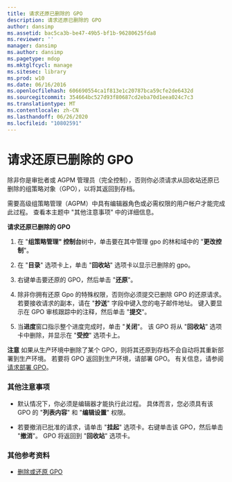 ```yaml
---
title: 请求还原已删除的 GPO
description: 请求还原已删除的 GPO
author: dansimp
ms.assetid: bac5ca3b-be47-49b5-bf1b-96280625fda8
ms.reviewer: ''
manager: dansimp
ms.author: dansimp
ms.pagetype: mdop
ms.mktglfcycl: manage
ms.sitesec: library
ms.prod: w10
ms.date: 06/16/2016
ms.openlocfilehash: 606690554ca1f813e1c20787bca59cfe2de6432d
ms.sourcegitcommit: 354664bc527d93f80687cd2eba70d1eea024c7c3
ms.translationtype: MT
ms.contentlocale: zh-CN
ms.lasthandoff: 06/26/2020
ms.locfileid: "10802591"
---
```

# 请求还原已删除的 GPO


除非你是审批者或 AGPM 管理员（完全控制），否则你必须请求从回收站还原已删除的组策略对象（GPO），以将其返回到存档。

需要高级组策略管理（AGPM）中具有编辑器角色或必需权限的用户帐户才能完成此过程。 查看本主题中 "其他注意事项" 中的详细信息。

**请求还原已删除的 GPO**

1.  在 "**组策略管理" 控制台**树中，单击要在其中管理 gpo 的林和域中的 "**更改控制**"。

2.  在 "**目录**" 选项卡上，单击 "**回收站**" 选项卡以显示已删除的 gpo。

3.  右键单击要还原的 GPO，然后单击 "**还原**"。

4.  除非你拥有还原 Gpo 的特殊权限，否则你必须提交已删除 GPO 的还原请求。 若要接收请求的副本，请在 "**抄送**" 字段中键入您的电子邮件地址。 键入要显示在 GPO 审核跟踪中的注释，然后单击 "**提交**"。

5.  当**进度**窗口指示整个进度完成时，单击 "**关闭**"。 该 GPO 将从 "**回收站**" 选项卡中删除，并显示在 "**受控**" 选项卡上。

**注意** 如果从生产环境中删除了某个 GPO，则将其还原到存档不会自动将其重新部署到生产环境。 若要将 GPO 返回到生产环境，请部署 GPO。 有关信息，请参阅[请求部署 GPO](request-deployment-of-a-gpo-agpm40.md)。

 

### 其他注意事项

-   默认情况下，你必须是编辑器才能执行此过程。 具体而言，您必须具有该 GPO 的 "**列表内容**" 和 "**编辑设置**" 权限。

-   若要撤消已批准的请求，请单击 "**挂起**" 选项卡。右键单击该 GPO，然后单击 "**撤消**"。 GPO 将返回到 "**回收站**" 选项卡。

### 其他参考资料

-   [删除或还原 GPO](deleting-or-restoring-a-gpo-agpm40.md)

 

 





